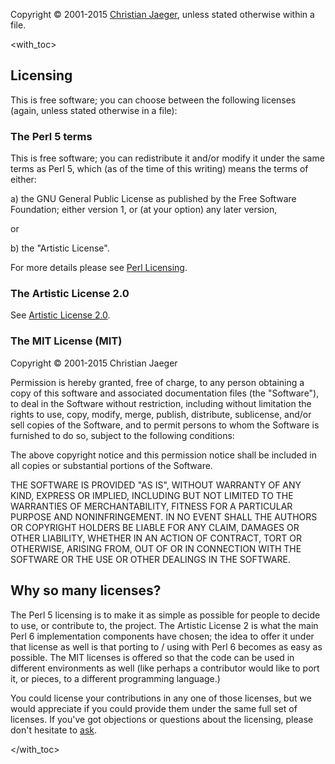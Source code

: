 Copyright © 2001-2015 [Christian
Jaeger](mailto:copying@christianjaeger.ch), unless stated otherwise within
a file.

<with_toc>

## Licensing

This is free software; you can choose between the following licenses
(again, unless stated otherwise in a file):

### The Perl 5 terms

This is free software; you can redistribute it and/or modify it under
the same terms as Perl 5, which (as of the time of this writing) means
the terms of either:

a) the GNU General Public License as published by the Free Software
   Foundation; either version 1, or (at your option) any later
   version,

or

b) the "Artistic License".

For more details please see [Perl
Licensing](http://dev.perl.org/licenses/).

### The Artistic License 2.0

See [Artistic License 2.0](licenses/artistic_license_2.0.md).

### The MIT License (MIT)

Copyright © 2001-2015 Christian Jaeger

Permission is hereby granted, free of charge, to any person obtaining a copy
of this software and associated documentation files (the "Software"), to deal
in the Software without restriction, including without limitation the rights
to use, copy, modify, merge, publish, distribute, sublicense, and/or sell
copies of the Software, and to permit persons to whom the Software is
furnished to do so, subject to the following conditions:

The above copyright notice and this permission notice shall be included in
all copies or substantial portions of the Software.

THE SOFTWARE IS PROVIDED "AS IS", WITHOUT WARRANTY OF ANY KIND, EXPRESS OR
IMPLIED, INCLUDING BUT NOT LIMITED TO THE WARRANTIES OF MERCHANTABILITY,
FITNESS FOR A PARTICULAR PURPOSE AND NONINFRINGEMENT. IN NO EVENT SHALL THE
AUTHORS OR COPYRIGHT HOLDERS BE LIABLE FOR ANY CLAIM, DAMAGES OR OTHER
LIABILITY, WHETHER IN AN ACTION OF CONTRACT, TORT OR OTHERWISE, ARISING FROM,
OUT OF OR IN CONNECTION WITH THE SOFTWARE OR THE USE OR OTHER DEALINGS IN
THE SOFTWARE.


## Why so many licenses?

The Perl 5 licensing is to make it as simple as possible for people to
decide to use, or contribute to, the project. The Artistic License 2
is what the main Perl 6 implementation components have chosen; the
idea to offer it under that license as well is that porting to / using
with Perl 6 becomes as easy as possible. The MIT licenses is offered
so that the code can be used in different environments as well (like
perhaps a contributor would like to port it, or pieces, to a different
programming language.)

You could license your contributions in any one of those licenses, but
we would appreciate if you could provide them under the same full set
of licenses. If you've got objections or questions about the
licensing, please don't hesitate to [ask](//contact.md).

</with_toc>
